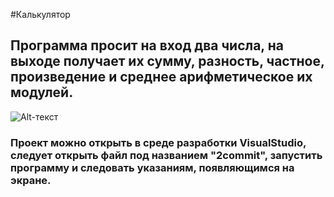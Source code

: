#Калькулятор
## Программа просит на вход два числа, на выходе получает их сумму, разность, частное, произведение и среднее арифметическое их модулей.
![Alt-текст](file:///C:/Users/iulia/OneDrive/Изображения/Снимки%20экрана/Снимок%20экрана%20(66).png)
### Проект можно открыть в среде разработки VisualStudio, следует открыть файл под названием "2commit", запустить программу и следовать указаниям, появляющимся на экране.
